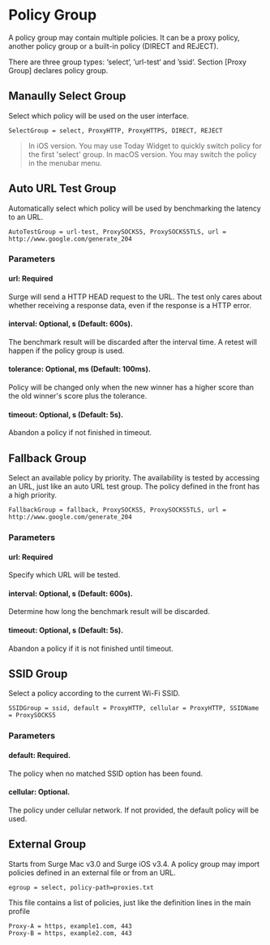 # Policy Group

A policy group may contain multiple policies. It can be a proxy policy, another policy group or a built-in policy \(DIRECT and REJECT\).

There are three group types: ‘select‘, ’url-test‘ and ’ssid‘. Section \[Proxy Group\] declares policy group.

## Manaully Select Group

Select which policy will be used on the user interface.

`SelectGroup = select, ProxyHTTP, ProxyHTTPS, DIRECT, REJECT`

> In iOS version. You may use Today Widget to quickly switch policy for the first 'select' group. 
> In macOS version. You may switch the policy in the menubar menu.

## Auto URL Test Group

Automatically select which policy will be used by benchmarking the latency to an URL.

`AutoTestGroup = url-test, ProxySOCKS5, ProxySOCKS5TLS, url = http://www.google.com/generate_204`

### Parameters

#### url: Required

Surge will send a HTTP HEAD request to the URL. The test only cares about whether receiving a response data, even if the response is a HTTP error.

#### interval: Optional, s \(Default: 600s\).

The benchmark result will be discarded after the interval time. A retest will happen if the policy group is used.

#### tolerance: Optional, ms \(Default: 100ms\).

Policy will be changed only when the new winner has a higher score than the old winner's score plus the tolerance.

#### timeout: Optional, s \(Default: 5s\).

Abandon a policy if not finished in timeout.



## Fallback Group

Select an available policy by priority. The availability is tested by accessing an URL, just like an auto URL test group. The policy defined in the front has a high priority.

`FallbackGroup = fallback, ProxySOCKS5, ProxySOCKS5TLS, url = http://www.google.com/generate_204`

### Parameters

#### url: Required

Specify which URL will be tested.

#### interval: Optional, s \(Default: 600s\).

Determine how long the benchmark result will be discarded.

#### timeout: Optional, s \(Default: 5s\).

Abandon a policy if it is not finished until timeout.

## SSID Group

Select a policy according to the current Wi-Fi SSID.

`SSIDGroup = ssid, default = ProxyHTTP, cellular = ProxyHTTP, SSIDName = ProxySOCKS5`

### Parameters

#### default: Required.

The policy when no matched SSID option has been found.

#### cellular: Optional.

The policy under cellular network. If not provided, the default policy will be used.

## External Group

Starts from Surge Mac v3.0 and Surge iOS v3.4. A policy group may import policies defined in an external file or from an URL.

`egroup = select, policy-path=proxies.txt`

This file contains a list of policies, just like the definition lines in the main profile

```
Proxy-A = https, example1.com, 443
Proxy-B = https, example2.com, 443
```


